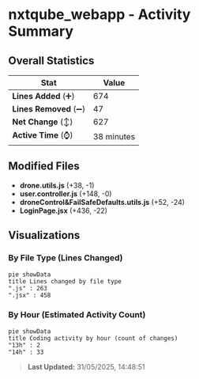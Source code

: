 # nxtqube_webapp - Activity Summary 

## Overall Statistics

| Stat                   | Value                                                             |
| ---------------------- | ----------------------------------------------------------------- |
| **Lines Added** (➕)   | 674                                          |
| **Lines Removed** (➖) | 47                                        |
| **Net Change** (↕)    | 627                |
| **Active Time** (⌚)   | 38 minutes |


## Modified Files
- **drone.utils.js** (+38, -1)
- **user.controller.js** (+148, -0)
- **droneControl&FailSafeDefaults.utils.js** (+52, -24)
- **LoginPage.jsx** (+436, -22)

## Visualizations

### By File Type (Lines Changed)

```mermaid
pie showData
title Lines changed by file type
".js" : 263
".jsx" : 458
```

### By Hour (Estimated Activity Count)

```mermaid
pie showData
title Coding activity by hour (count of changes)
"13h" : 2
"14h" : 33
```


> **Last Updated:** 31/05/2025, 14:48:51